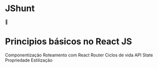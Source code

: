 # JShunt 
🚀
 
# Principios básicos no React JS

Componentização
Roteamento com React Router
Ciclos de vida
API
State 
Propriedade
Estilização
